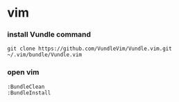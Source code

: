 # vim

### install Vundle command

    git clone https://github.com/VundleVim/Vundle.vim.git ~/.vim/bundle/Vundle.vim


### open vim
    :BundleClean
    :BundleInstall
